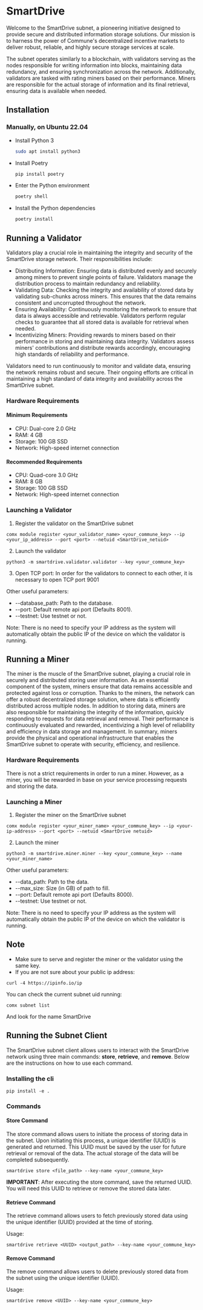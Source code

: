 # SmartDrive
Welcome to the SmartDrive subnet, a pioneering initiative designed to provide secure and distributed information storage solutions. Our mission is to harness the power of Commune's decentralized incentive markets to deliver robust, reliable, and highly secure storage services at scale.

The subnet operates similarly to a blockchain, with validators serving as the nodes responsible for writing information into blocks, maintaining data redundancy, and ensuring synchronization across the network. Additionally, validators are tasked with rating miners based on their performance. Miners are responsible for the actual storage of information and its final retrieval, ensuring data is available when needed.

## Installation
### Manually, on Ubuntu 22.04
- Install Python 3
  ```sh
  sudo apt install python3
- Install Poetry
  ```sh
  pip install poetry
- Enter the Python environment
  ```sh
  poetry shell
- Install the Python dependencies
  ```sh 
  poetry install

## Running a Validator
Validators play a crucial role in maintaining the integrity and security of the SmartDrive storage network. Their responsibilities include:

- Distributing Information: Ensuring data is distributed evenly and securely among miners to prevent single points of failure. Validators manage the distribution process to maintain redundancy and reliability.
- Validating Data: Checking the integrity and availability of stored data by validating sub-chunks across miners. This ensures that the data remains consistent and uncorrupted throughout the network.
- Ensuring Availability: Continuously monitoring the network to ensure that data is always accessible and retrievable. Validators perform regular checks to guarantee that all stored data is available for retrieval when needed.
- Incentivizing Miners: Providing rewards to miners based on their performance in storing and maintaining data integrity. Validators assess miners' contributions and distribute rewards accordingly, encouraging high standards of reliability and performance.

Validators need to run continuously to monitor and validate data, ensuring the network remains robust and secure. Their ongoing efforts are critical in maintaining a high standard of data integrity and availability across the SmartDrive subnet.

### Hardware Requirements
#### Minimum Requirements
- CPU: Dual-core 2.0 GHz
- RAM: 4 GB
- Storage: 100 GB SSD
- Network: High-speed internet connection

#### Recommended Requirements
- CPU: Quad-core 3.0 GHz
- RAM: 8 GB
- Storage: 100 GB SSD
- Network: High-speed internet connection

### Launching a Validator
1. Register the validator on the SmartDrive subnet
````
comx module register <your_validator_name> <your_commune_key> --ip <your_ip_address> --port <port> --netuid <SmartDrive_netuid>  
````

2. Launch the validator
````
python3 -m smartdrive.validator.validator --key <your_commune_key>
````

3. Open TCP port: In order for the validators to connect to each other, it is necessary to open TCP port 9001

Other useful parameters:
- --database_path: Path to the database.
- --port: Default remote api port (Defaults 8001).
- --testnet: Use testnet or not.

Note: There is no need to specify your IP address as the system will automatically obtain the public IP of the device on which the validator is running.


## Running a Miner
The miner is the muscle of the SmartDrive subnet, playing a crucial role in securely and distributed storing user information. As an essential component of the system, miners ensure that data remains accessible and protected against loss or corruption. Thanks to the miners, the network can offer a robust decentralized storage solution, where data is efficiently distributed across multiple nodes. In addition to storing data, miners are also responsible for maintaining the integrity of the information, quickly responding to requests for data retrieval and removal. Their performance is continuously evaluated and rewarded, incentivizing a high level of reliability and efficiency in data storage and management. In summary, miners provide the physical and operational infrastructure that enables the SmartDrive subnet to operate with security, efficiency, and resilience.

### Hardware Requirements
There is not a strict requirements in order to run a miner. However, as a miner, you will be rewarded in base on your service processing requests and storing the data.

### Launching a Miner
1. Register the miner on the SmartDrive subnet
````
comx module register <your_miner_name> <your_commune_key> --ip <your-ip-address> --port <port> --netuid <SmartDrive netuid>  
````

2. Launch the miner
````
python3 -m smartdrive.miner.miner --key <your_commune_key> --name <your_miner_name>
````
Other useful parameters:
- --data_path: Path to the data.
- --max_size: Size (in GB) of path to fill.
- --port: Default remote api port (Defaults 8000).
- --testnet: Use testnet or not.

Note: There is no need to specify your IP address as the system will automatically obtain the public IP of the device on which the validator is running.

## Note
- Make sure to serve and register the miner or the validator using the same key.
- If you are not sure about your public ip address:
```
curl -4 https://ipinfo.io/ip
```
You can check the current subnet uid running:
```
comx subnet list
```
And look for the name SmartDrive

## Running the Subnet Client
The SmartDrive subnet client allows users to interact with the SmartDrive network using three main commands: **store**, **retrieve**, and **remove**. Below are the instructions on how to use each command.

### Installing the cli

```
pip install -e .
```

### Commands
#### Store Command
The store command allows users to initiate the process of storing data in the subnet. Upon initiating this process, a unique identifier (UUID) is generated and returned. This UUID must be saved by the user for future retrieval or removal of the data. The actual storage of the data will be completed subsequently.
```
smartdrive store <file_path> --key-name <your_commune_key>
```

**IMPORTANT**: After executing the store command, save the returned UUID. You will need this UUID to retrieve or remove the stored data later.

#### Retrieve Command
The retrieve command allows users to fetch previously stored data using the unique identifier (UUID) provided at the time of storing.

Usage:
```
smartdrive retrieve <UUID> <output_path> --key-name <your_commune_key>
```

#### Remove Command
The remove command allows users to delete previously stored data from the subnet using the unique identifier (UUID).

Usage:
```
smartdrive remove <UUID> --key-name <your_commune_key>
```